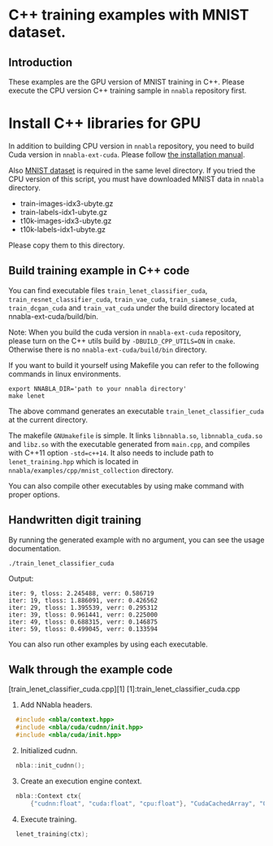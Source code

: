 # C++ training examples with MNIST dataset.

## Introduction

These examples are the GPU version of MNIST training in C++.
Please execute the CPU version C++ training sample in `nnabla` repository first.

# Install C++ libraries for GPU

In addition to building CPU version in `nnabla` repository, you need to build Cuda version in `nnabla-ext-cuda`.
Please follow [the installation manual](https://github.com/sony/nnabla-ext-cuda/blob/master/doc/build/build.md).

Also [MNIST dataset](https://github.com/sony/nnabla/tree/master/examples/cpp/mnist_collection#install-c-libraries) is required in the same level directory.
If you tried the CPU version of this script, you must have downloaded MNIST data in `nnabla` directory.
* train-images-idx3-ubyte.gz
* train-labels-idx1-ubyte.gz
* t10k-images-idx3-ubyte.gz
* t10k-labels-idx1-ubyte.gz

Please copy them to this directory.

## Build training example in C++ code
You can find executable files `train_lenet_classifier_cuda`, `train_resnet_classifier_cuda`, `train_vae_cuda`, `train_siamese_cuda`, `train_dcgan_cuda` and `train_vat_cuda` under the build directory located at nnabla-ext-cuda/build/bin.

Note: When you build the cuda version in `nnabla-ext-cuda` repository, please turn on the C++ utils build by `-DBUILD_CPP_UTILS=ON` in `cmake`. Otherwise there is no `nnabla-ext-cuda/build/bin` directory.

If you want to build it yourself using Makefile you can refer to the following commands in linux environments.

```shell
export NNABLA_DIR='path to your nnabla directory'
make lenet
```

The above command generates an executable `train_lenet_classifier_cuda` at the current directory.

The makefile `GNUmakefile` is simple.
It links `libnnabla.so`, `libnnabla_cuda.so` and `libz.so` with the executable generated from `main.cpp`, and compiles with C++11 option `-std=c++14`.
It also needs to include path to `lenet_training.hpp` which is located in `nnabla/examples/cpp/mnist_collection` directory.

You can also compile other executables by using make command with proper options.

## Handwritten digit training
By running the generated example with no argument, you can see the usage documentation.

```shell
./train_lenet_classifier_cuda
```

Output:
```
iter: 9, tloss: 2.245488, verr: 0.586719
iter: 19, tloss: 1.886091, verr: 0.426562
iter: 29, tloss: 1.395539, verr: 0.295312
iter: 39, tloss: 0.961441, verr: 0.225000
iter: 49, tloss: 0.688315, verr: 0.146875
iter: 59, tloss: 0.499045, verr: 0.133594
```

You can also run other examples by using each executable.


## Walk through the example code
[train_lenet_classifier_cuda.cpp][1]
[1]:train_lenet_classifier_cuda.cpp
1. Add NNabla headers.
```c++
  #include <nbla/context.hpp>
  #include <nbla/cuda/cudnn/init.hpp>
  #include <nbla/cuda/init.hpp>
```

2. Initialized cudnn.
```c++
  nbla::init_cudnn();
```
3. Create an execution engine context.
```c++
  nbla::Context ctx{
      {"cudnn:float", "cuda:float", "cpu:float"}, "CudaCachedArray", "0"};
```

4. Execute training.
```c++
  lenet_training(ctx);
```
